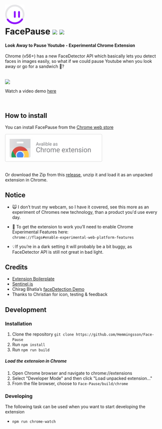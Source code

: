 

<h1>
 <img src="resources/FacePause.png?raw=true" alt="Face Pause">
  <br>
   FacePause  <img  src="https://img.shields.io/chrome-web-store/v/igoccmpimadoamkfabcpelmkhpgiafhd.svg"> <img src="https://img.shields.io/chrome-web-store/users/igoccmpimadoamkfabcpelmkhpgiafhd.svg">
  
</h1>


#### Look Away to Pause Youtube - Experimental Chrome Extension


Chrome (v56+) has a new FaceDetector API which basically lets you detect faces in images easily, so what if we could pause Youtube when you look away or go for a sandwich 🥪?


  <br>
  <img align="center" src="https://media.giphy.com/media/2sdM8tdDlqZGY7g3bT/giphy.gif" width="430">



Watch a video demo [here](https://youtu.be/CL_B7iVpg4M)

   <br>
   
## How to install


You can install FacePause from the [Chrome web store](https://chrome.google.com/webstore/detail/igoccmpimadoamkfabcpelmkhpgiafhd)

<a href="https://chrome.google.com/webstore/detail/igoccmpimadoamkfabcpelmkhpgiafhd">
    <img src="resources/CWS-dl.png" width="320">
 </a>
 <br> <br>

Or download the Zip from this [release](https://github.com/Hemmingsson/Face-Pause/releases/tag/0.1), unzip it and load it as an unpacked extension in Chrome.

## Notice

- 🙀 I don’t trust my webcam, so I have it covered, see this more as an experiment of Chromes new technology, than a product you'd use every day. 
- 🏴 To get the extension to work you’ll need to enable Chrome Experimental Features here: <br>
`chrome://flags#enable-experimental-web-platform-features`

- 💡If you’re in a dark setting it will probably be a bit buggy, as FaceDetector API is still not great in bad light. 


## Credits
- [Extension Boilerplate](https://github.com/EmailThis/extension-boilerplate)
- [Sentinel.js](https://github.com/muicss/sentineljs)
- Chirag Bhatia’s [faceDetection Demo](https://github.com/chirag64/live-face-detector/)
- Thanks to Christian for icon, testing & feedback

## Development

### Installation
1. Clone the repository `git clone https://github.com/Hemmingsson/Face-Pause`
2. Run `npm install`
3. Run `npm run build`

##### Load the extension in Chrome
1. Open Chrome browser and navigate to chrome://extensions
2. Select "Developer Mode" and then click "Load unpacked extension..."
3. From the file browser, choose to `Face-Pause/build/chrome`


### Developing
The following task can be used when you want to start developing the extension

- `npm run chrome-watch`



